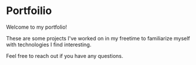 # Portfoilio

Welcome to my portfolio! 

These are some projects I've worked on in my freetime to familiarize myself with technologies I find interesting. 

Feel free to reach out if you have any questions.
